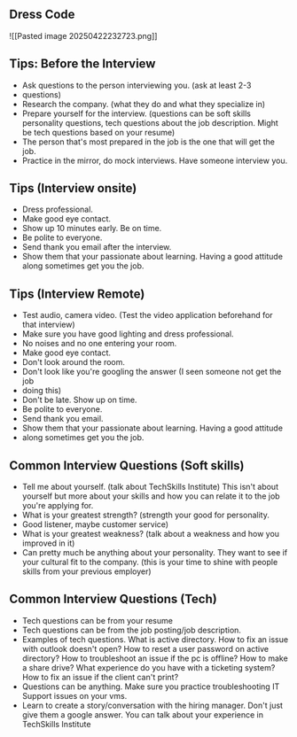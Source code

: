 
## Dress Code

![[Pasted image 20250422232723.png]]

## Tips: Before the Interview

- Ask questions to the person interviewing you. (ask at least 2-3
- questions)
- Research the company. (what they do and what they specialize in)
- Prepare yourself for the interview. (questions can be soft skills personality questions, tech questions about the job description. Might be tech questions based on your resume)
- The person that's most prepared in the job is the one that will get the job.
- Practice in the mirror, do mock interviews. Have someone interview you.

## Tips (Interview onsite)

- Dress professional.
- Make good eye contact.
- Show up 10 minutes early. Be on time.
- Be polite to everyone.
- Send thank you email after the interview.
- Show them that your passionate about learning. Having a good attitude along sometimes get you the job.

## Tips (Interview Remote)

- Test audio, camera video. (Test the video application beforehand for that interview)
- Make sure you have good lighting and dress professional.
- No noises and no one entering your room.
- Make good eye contact.
- Don't look around the room.
- Don't look like you're googling the answer (I seen someone not get the job
- doing this)
- Don't be late. Show up on time.
- Be polite to everyone.
- Send thank you email.
- Show them that your passionate about learning. Having a good attitude
- along sometimes get you the job.

## Common Interview Questions (Soft skills)

- Tell me about yourself. (talk about TechSkills Institute) This isn't about yourself but more about your skills and how you can relate it to the job you're applying for.
- What is your greatest strength? (strength your good for personality.
- Good listener, maybe customer service)
- What is your greatest weakness? (talk about a weakness and how you improved in it)
- Can pretty much be anything about your personality. They want to see if your cultural fit to the company. (this is your time to shine with people skills from your previous employer)

## Common Interview Questions (Tech)

- Tech questions can be from your resume
- Tech questions can be from the job posting/job description.
- Examples of tech questions. What is active directory. How to fix an issue with outlook doesn't open? How to reset a user password on active directory? How to troubleshoot an issue if the pc is offline? How to make a share drive? What experience do you have with a ticketing system? How to fix an issue if the client can't print?
- Questions can be anything. Make sure you practice troubleshooting IT Support issues on your vms.
- Learn to create a story/conversation with the hiring manager. Don't just give them a google answer. You can talk about your experience in TechSkills Institute
